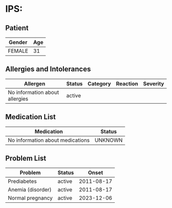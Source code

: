 # IPS:

## Patient

|Gender|Age|
|---|---|
|FEMALE|31|

## Allergies and Intolerances

|Allergen|Status|Category|Reaction|Severity|
|---|---|---|---|---|
|No information about allergies|active||||

## Medication List

|Medication|Status|
|---|---|
|No information about medications|UNKNOWN|

## Problem List

|Problem|Status|Onset|
|---|---|---|
|Prediabetes|active|2011-08-17|
|Anemia (disorder)|active|2011-08-17|
|Normal pregnancy|active|2023-12-06|
